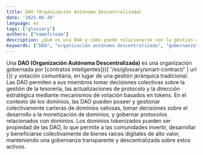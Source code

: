 ```yaml
---
title: DAO (Organización Autónoma Descentralizada)
date: '2025-06-30'
language: es
tags: ["glossary"]
authors: ["namefiteam"]
description: ¿Qué es una DAO y cómo puede relacionarse con la gestión de dominios?
keywords: ["DAO", "organización autónoma descentralizada", "gobernanza", "propiedad colectiva", "contratos inteligentes"]
---
```


Una **DAO (Organización Autónoma Descentralizada)** es una organización gobernada por [contratos inteligentes]({{ '/es/glossary/smart-contract/' | url }}) y votación comunitaria, en lugar de una gestión jerárquica tradicional. Las DAO permiten a sus miembros tomar decisiones colectivas sobre la gestión de la tesorería, las actualizaciones de protocolo y la dirección estratégica mediante mecanismos de votación basados en tokens. En el contexto de los dominios, las DAO pueden poseer y gestionar colectivamente carteras de dominios valiosas, tomar decisiones sobre el desarrollo o la monetización de dominios, y gobernar protocolos relacionados con dominios. Los dominios tokenizados pueden ser propiedad de las DAO, lo que permite a las comunidades invertir, desarrollar y beneficiarse colectivamente de bienes raíces digitales de alto valor, manteniendo una gobernanza transparente y descentralizada sobre estos activos.